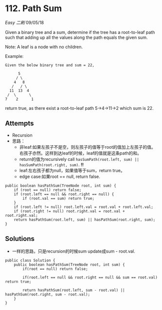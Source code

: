# 112. Path Sum
*Easy* *二刷*
09/05/18

Given a binary tree and a sum, determine if the tree has a root-to-leaf path such that adding up all the values along the path equals the given sum.

Note: A leaf is a node with no children.

Example:
```
Given the below binary tree and sum = 22,

      5
     / \
    4   8
   /   / \
  11  13  4
 /  \      \
7    2      1
```
return true, as there exist a root-to-leaf path 5->4->11->2 which sum is 22.

## Attempts
* Recursion
* 思路：
  - 非leaf:如果左孩子不是空，则左孩子的值等于root的值加上左孩子的值。右孩子亦然。这样到达leaf的时候，leaf的值就是这条path的和。
  - return的值为recursively call ```hasSumPath(root.left, sum) || hasSumPath(root.right, sum)```. **!!**
  - leaf:左右孩子都为null，如果值等于sum，return true。
  - edge case:如果root == null, return false.
```
public boolean hasPathSum(TreeNode root, int sum) {
    if (root == null) return false;
    if (root.left == null && root.right == null) {
        if (root.val == sum) return true;
    }
    if (root.left != null) root.left.val = root.val + root.left.val;  
    if (root.right != null) root.right.val = root.val + root.right.val;
    return hasPathSum(root.left, sum) || hasPathSum(root.right, sum);
}
```

## Solutions
* 一样的思路，只是recursion的时候sum update成sum - root.val.
```
public class Solution {
    public boolean hasPathSum(TreeNode root, int sum) {
        if(root == null) return false;

        if(root.left == null && root.right == null && sum == root.val) return true;

        return hasPathSum(root.left, sum - root.val) || hasPathSum(root.right, sum - root.val);
    }
}
```
